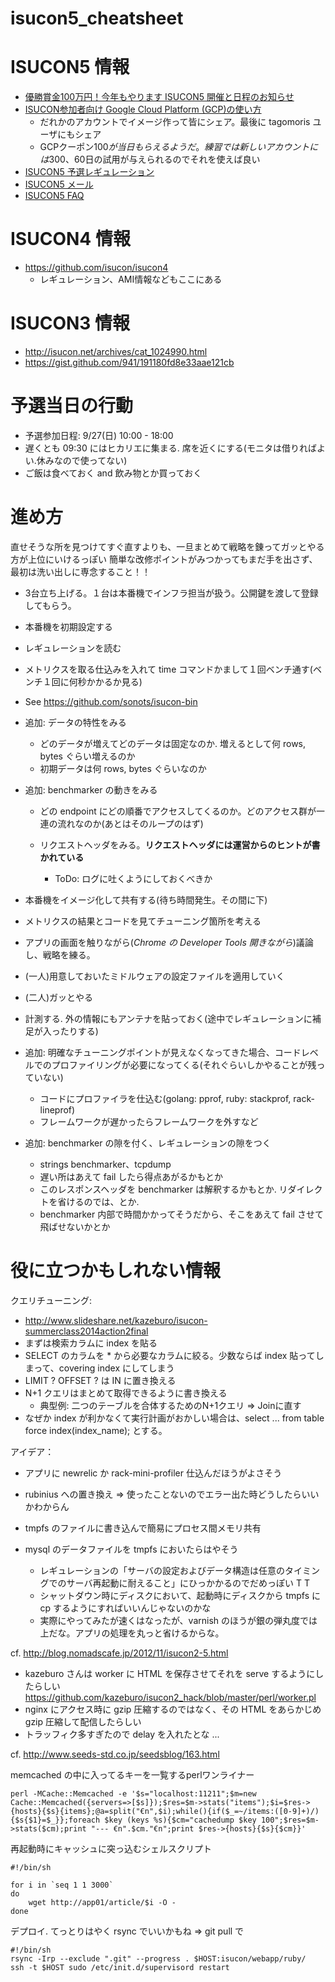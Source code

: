 isucon5_cheatsheet
===============

# ISUCON5 情報

- [優勝賞金100万円！今年もやります ISUCON5 開催と日程のお知らせ](http://isucon.net/archives/44132090.html)
- [ISUCON参加者向け Google Cloud Platform (GCP)の使い方](http://isucon.net/archives/45253058.html)
  - だれかのアカウントでイメージ作って皆にシェア。最後に tagomoris ユーザにもシェア
  - GCPクーポン$100が当日もらえるようだ。練習では新しいアカウントには$300、60日の試用が与えられるのでそれを使えば良い
- [ISUCON5 予選レギュレーション](http://isucon.net/archives/45347574.html)
- [ISUCON5 メール](https://gist.github.com/tnmt/4c7ffed96c2d9c213eaa)
- [ISUCON5 FAQ](https://gist.github.com/941/f11e4c85ebca0cb3d307)

# ISUCON4 情報

- https://github.com/isucon/isucon4
  - レギュレーション、AMI情報などもここにある

# ISUCON3 情報

- http://isucon.net/archives/cat_1024990.html
- https://gist.github.com/941/191180fd8e33aae121cb

# 予選当日の行動

- 予選参加日程: 9/27(日) 10:00 - 18:00
- 遅くとも 09:30 にはヒカリエに集まる. 席を近くにする(モニタは借りればよい.休みなので使ってない)
- ご飯は食べておく and 飲み物とか買っておく

# 進め方

直せそうな所を見つけてすぐ直すよりも、一旦まとめて戦略を錬ってガッとやる方が上位にいけるっぽい
簡単な改修ポイントがみつかってもまだ手を出さず、最初は洗い出しに専念すること！！

- 3台立ち上げる。１台は本番機でインフラ担当が扱う。公開鍵を渡して登録してもらう。
- 本番機を初期設定する
- レギュレーションを読む
- メトリクスを取る仕込みを入れて time コマンドかまして１回ベンチ通す(ベンチ１回に何秒かかるか見る)

 - See https://github.com/sonots/isucon-bin

- 追加: データの特性をみる

  - どのデータが増えてどのデータは固定なのか. 増えるとして何 rows, bytes ぐらい増えるのか
  - 初期データは何 rows, bytes ぐらいなのか

- 追加: benchmarker の動きをみる

  - どの endpoint にどの順番でアクセスしてくるのか。どのアクセス群が一連の流れなのか(あとはそのループのはず)
  - リクエストヘッダをみる。**リクエストヘッダには運営からのヒントが書かれている**
  
    -  ToDo: ログに吐くようにしておくべきか

- 本番機をイメージ化して共有する(待ち時間発生。その間に下)
- メトリクスの結果とコードを見てチューニング箇所を考える
- アプリの画面を触りながら(*Chrome の Developer Tools 開きながら*)議論し、戦略を練る。
- (一人)用意しておいたミドルウェアの設定ファイルを適用していく
- (二人)ガッとやる
- 計測する. 外の情報にもアンテナを貼っておく(途中でレギュレーションに補足が入ったりする)

- 追加: 明確なチューニングポイントが見えなくなってきた場合、コードレベルでのプロファイリングが必要になってくる(それぐらいしかやることが残っていない)

  - コードにプロファイラを仕込む(golang: pprof, ruby: stackprof, rack-lineprof)
  - フレームワークが遅かったらフレームワークを外すなど

- 追加: benchmarker の隙を付く、レギュレーションの隙をつく

  - strings benchmarker、tcpdump
  - 遅い所はあえて fail したら得点あがるかもとか
  - このレスポンスヘッダを benchmarker は解釈するかもとか. リダイレクトを省けるのでは、とか.
  - benchmarker 内部で時間かかってそうだから、そこをあえて fail させて飛ばせないかとか

# 役に立つかもしれない情報

クエリチューニング:

- http://www.slideshare.net/kazeburo/isucon-summerclass2014action2final
- まずは検索カラムに index を貼る
- SELECT のカラムを * から必要なカラムに絞る。少数ならば index 貼ってしまって、covering index にしてしまう
- LIMIT ? OFFSET ? は IN に置き換える
- N+1 クエリはまとめて取得できるように書き換える
  - 典型例: 二つのテーブルを合体するためのN+1クエリ => Joinに直す
- なぜか index が利かなくて実行計画がおかしい場合は、select ... from table force index(index_name); とする。


アイデア：

- アプリに newrelic か rack-mini-profiler 仕込んだほうがよさそう
- rubinius への置き換え => 使ったことないのでエラー出た時どうしたらいいかわからん
- tmpfs のファイルに書き込んで簡易にプロセス間メモリ共有
- mysql のデータファイルを tmpfs においたらはやそう

    - レギュレーションの「サーバの設定およびデータ構造は任意のタイミングでのサーバ再起動に耐えること」にひっかかるのでだめっぽい T T
    - シャットダウン時にディスクにおいて、起動時にディスクから tmpfs に cp するようにすればいいんじゃないのかな
    - 実際にやってみたが速くはなったが、varnish のほうが銀の弾丸度では上だな。アプリの処理を丸っと省けるからな。


cf. http://blog.nomadscafe.jp/2012/11/isucon2-5.html

- kazeburo さんは worker に HTML を保存させてそれを serve するようにしたらしい https://github.com/kazeburo/isucon2_hack/blob/master/perl/worker.pl
- nginx にアクセス時に gzip 圧縮するのではなく、その HTML をあらかじめ gzip 圧縮して配信したらしい 
- トラッフィク多すぎたので delay を入れたとな ...

cf. http://www.seeds-std.co.jp/seedsblog/163.html

memcached の中に入ってるキーを一覧するperlワンライナー

```
perl -MCache::Memcached -e '$s="localhost:11211";$m=new Cache::Memcached({servers=>[$s]});$res=$m->stats("items");$i=$res->{hosts}{$s}{items};@a=split("€n",$i);while(){if($_=~/items:([0-9]+)/){$s{$1}=$_}};foreach $key (keys %s){$cm="cachedump $key 100";$res=$m->stats($cm);print "--- €n".$cm."€n";print $res->{hosts}{$s}{$cm}}'
```

再起動時にキャッシュに突っ込むシェルスクリプト

```
#!/bin/sh

for i in `seq 1 1 3000`
do
    wget http://app01/article/$i -O -
done
```

デプロイ. てっとりはやく rsync でいいかもね => git pull で

```
#!/bin/sh
rsync -Irp --exclude ".git" --progress . $HOST:isucon/webapp/ruby/
ssh -t $HOST sudo /etc/init.d/supervisord restart
```
